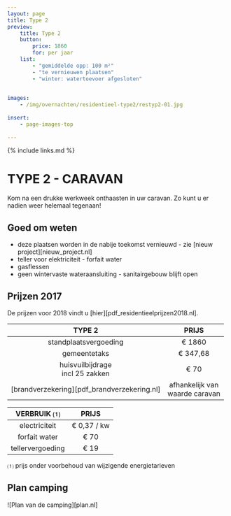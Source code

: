 ```yaml
---
layout: page
title: Type 2
preview: 
    title: Type 2
    button:
        price: 1860
        for: per jaar
    list:
        - "gemiddelde opp: 100 m²"
        - "te vernieuwen plaatsen"
        - "winter: watertoevoer afgesloten"
        
        
images:
    - /img/overnachten/residentieel-type2/restyp2-01.jpg
    
insert:
    - page-images-top
    
---
```


{% include links.md %}

# TYPE 2 - CARAVAN 

Kom na een drukke werkweek onthaasten in uw caravan. Zo kunt u er nadien weer helemaal tegenaan!


## Goed om weten

- deze plaatsen worden in de nabije toekomst vernieuwd - zie [nieuw project][nieuw_project.nl]
- teller voor elektriciteit - forfait water
- gasflessen
- geen wintervaste wateraansluiting - sanitairgebouw blijft open


## Prijzen 2017

De prijzen voor 2018 vindt u [hier][pdf_residentieelprijzen2018.nl].

TYPE 2                |PRIJS           |
:--------------------:|:--------------:|
standplaatsvergoeding |€ 1860               
gemeentetaks          |€ 347,68
huisvuilbijdrage<br>incl 25 zakken<br> | € 70    
[brandverzekering][pdf_brandverzekering.nl]|afhankelijk van <br>waarde caravan


VERBRUIK ⑴           |PRIJS          |
:--------------------:|:-------------:|
electriciteit         | € 0,37 / kw        
forfait water         | € 70 
tellervergoeding      | € 19 

⑴ prijs onder voorbehoud van wijzigende energietarieven

## Plan camping

![Plan van de camping][plan.nl]

